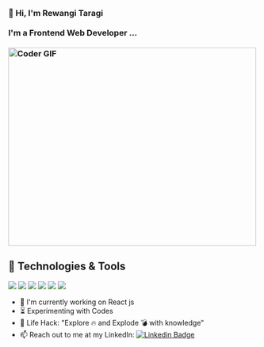 <h3 align="left">
 <abc>
  <br>👋 Hi, I'm Rewangi Taragi<br>
  <br> I'm a Frontend Web Developer ... <br>
  <br>
    <img src="https://media.giphy.com/media/QHLBmZ2Xmdvgc/giphy.gif" alt="Coder GIF" width="500" height="400">
 </abc>
</h3> 
   
   ## 🔧 Technologies & Tools
![](https://img.shields.io/badge/OS-Windows-brightgreen) ![](https://img.shields.io/badge/Editor-VS%20Code-brightgreen)
![](https://img.shields.io/badge/Web%20Development-%3C%2F%3E-blueviolet) ![](https://img.shields.io/badge/JavaScript-%3C%2F%3E-yellow) ![](https://img.shields.io/badge/Code-C%2B%2B-brightgreen) ![](https://img.shields.io/badge/FrameWork-React%20-yellowgreen)
   
- :telescope: I'm currently working on React js
- :hourglass_flowing_sand: Experimenting with Codes
- :dart: Life Hack: "Explore :fire: and Explode :bomb: with knowledge" 
- :mailbox: Reach out to me at my LinkedIn: 
[![Linkedin Badge](https://img.shields.io/badge/-rewangi-blue?style=flat-square&logo=Linkedin&logoColor=white&link=https://www.linkedin.com/in/rewangi)](https://www.linkedin.com/in/rewangi-taragi-396ba8171/)
